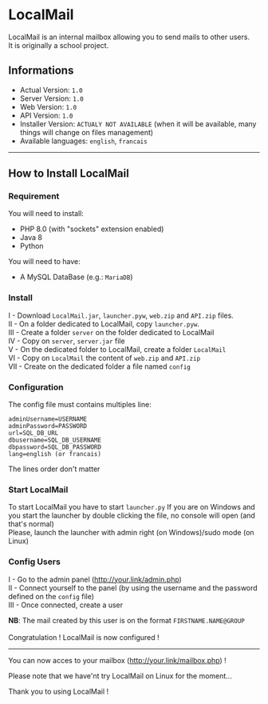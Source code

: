 # LocalMail

LocalMail is an internal mailbox allowing you to send mails to other users.<br>
It is originally a school project.

## Informations

- Actual Version: ``1.0``<br>
- Server Version: ``1.0``<br>
- Web Version: ``1.0``<br>
- API Version: ``1.0``<br>
- Installer Version: ``ACTUALY NOT AVAILABLE`` (when it will be available, many things will change on files management)
- Available languages: ``english``, ``francais``

---

## How to Install LocalMail

### Requirement

You will need to install:
- PHP 8.0 (with "sockets" extension enabled)
- Java 8
- Python 

You will need to have:
- A MySQL DataBase (e.g.: ``MariaDB``)

### Install

I - Download ``LocalMail.jar``, ``launcher.pyw``, ``web.zip`` and ``API.zip`` files.<br>
II - On a folder dedicated to LocalMail, copy ``launcher.pyw``.<br>
III - Create a folder ``server`` on the folder dedicated to LocalMail<br>
IV - Copy on ``server``, ``server.jar`` file<br>
V - On the dedicated folder to LocalMail, create a folder ``LocalMail``<br>
VI - Copy on ``LocalMail`` the content of ``web.zip`` and ``API.zip``<br>
VII - Create on the dedicated folder a file named ``config``<br>

### Configuration

The config file must contains multiples line:
```
adminUsername=USERNAME
adminPassword=PASSWORD
url=SQL_DB_URL
dbusername=SQL_DB_USERNAME
dbpassword=SQL_DB_PASSWORD
lang=english (or francais)
```
The lines order don't matter

### Start LocalMail

To start LocalMail you have to start ``launcher.py``
If you are on Windows and you start the launcher by double clicking the file, no console will open (and that's normal)<br>
Please, launch the launcher with admin right (on Windows)/sudo mode (on Linux)

### Config Users

I - Go to the admin panel (http://your.link/admin.php)<br>
II - Connect yourself to the panel (by using the username and the password defined on the ``config`` file)<br>
III - Once connected, create a user<br>

**NB**: The mail created by this user is on the format `FIRSTNAME.NAME@GROUP`
<br>
<br>
Congratulation ! LocalMail is now configured !

---

You can now acces to your mailbox (http://your.link/mailbox.php) !


Please note that we have'nt try LocalMail on Linux for the moment...

Thank you to using LocalMail !